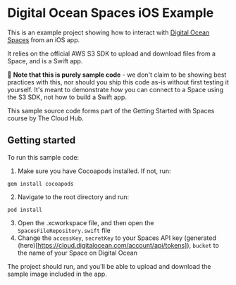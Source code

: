 # Digital Ocean Spaces iOS Example
This is an example project showing how to interact with [Digital Ocean Spaces](https://www.digitalocean.com/products/spaces/) from an iOS app.

It relies on the official AWS S3 SDK to upload and download files from a Space, and is a Swift app.

🚨 **Note that this is purely sample code** - we don't claim to be showing best practices with this, nor should you ship this code as-is without first testing it yourself. It's meant to demonstrate _how_ you can connect to a Space using the S3 SDK, not how to build a Swift app.

This sample source code forms part of the Getting Started with Spaces course by The Cloud Hub.

## Getting started
To run this sample code:
1. Make sure you have Cocoapods installed. If not, run:
```
gem install cocoapods
```
2. Navigate to the root directory and run:
```
pod install
```
3. Open the .xcworkspace file, and then open the `SpacesFileRepository.swift` file
4. Change the `accessKey`, `secretKey` to your Spaces API key (generated (here)[https://cloud.digitalocean.com/account/api/tokens]), `bucket` to the name of your Space on Digital Ocean

The project should run, and you'll be able to upload and download the sample image included in the app.
